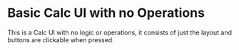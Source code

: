# Basic Calc UI with no Operations
This is a Calc UI with no logic or operations, it consists of just the layout and buttons are clickable when pressed.
